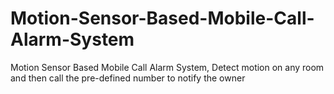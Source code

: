 # Motion-Sensor-Based-Mobile-Call-Alarm-System
Motion Sensor Based Mobile Call Alarm System, Detect motion on any room and then call the pre-defined number to notify the owner
